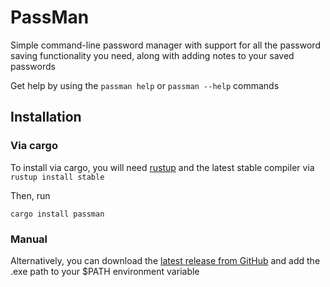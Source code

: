 # PassMan

Simple command-line password manager with support for all the password saving functionality
you need, along with adding notes to your saved passwords

Get help by using the `passman help` or `passman --help` commands

## Installation

### Via cargo

To install via cargo, you will need [rustup](https://rustup.rs) and the latest stable compiler via `rustup install stable`

Then, run

```shell
cargo install passman
```

### Manual

Alternatively, you can download the [latest release from GitHub](https://github.com/Clay-6/PassMan/releases)
and add the .exe path to your $PATH environment variable
